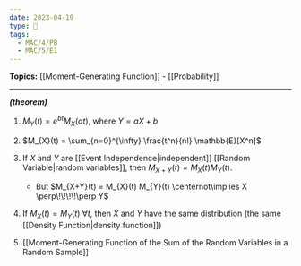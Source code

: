 ```yaml
---
date: 2023-04-19
type: 🧠
tags:
  - MAC/4/PB
  - MAC/5/E1
---
```


**Topics:** [[Moment-Generating Function]] - [[Probability]]

---

_**(theorem)**_

1. $M_{Y}(t) = e^{ bt } M_{X}(at)$, where $Y = aX+b$

2. $M_{X}(t) = \sum_{n=0}^{\infty} \frac{t^n}{n!} \mathbb{E}[X^n]$

3. If $X$ and $Y$ are [[Event Independence|independent]] [[Random Variable|random variables]], then $M_{X+Y}(t) = M_{X}(t) M_{Y}(t)$.

	- But $M_{X+Y}(t) = M_{X}(t) M_{Y}(t) \centernot\implies X \perp\!\!\!\!\perp Y$

4. If $M_{X}(t) = M_{Y}(t)\ \forall t$, then $X$ and $Y$ have the same distribution (the same [[Density Function|density function]])

5. [[Moment-Generating Function of the Sum of the Random Variables in a Random Sample]]
